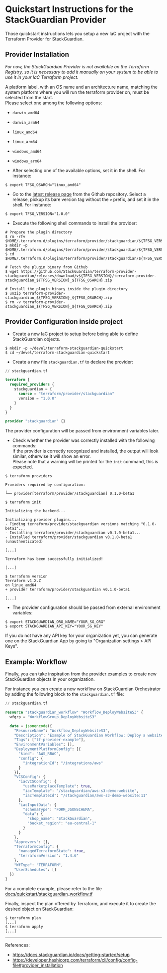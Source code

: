 # Quickstart Instructions for the StackGuardian Provider

Those quickstart instructions lets you setup a new IaC project with the Terraform Provider for StackGuardian.


## Provider Installation

_For now, the StackGuardian Provider is not available on the Terraform Registry,
so it is necessary to add it manually on your system to be able to use it in your IaC Terraform project._

A platform label, with an OS name and an architecture name, matching the system platform where you will run the terraform provider on, must be selected from the start. <br/>
Please select one among the following options:
- `darwin_amd64`
- `darwin_arm64`
- `linux_amd64`
- `linux_arm64`
- `windows_amd64`
- `windows_arm64`

- After selecting one of the available options, set it in the shell. For instance:
```console
$ export TFSG_OSARCH="linux_amd64"
```

- Go to the [latest release page](https://github.com/StackGuardian/terraform-provider-stackguardian/releases) from the Github repository.
Select a release, pickup its bare version tag without the `v` prefix, and set it in the shell. For instance:
```console
$ export TFSG_VERSION="1.0.0"
```

- Execute the following shell commands to install the provider:
```console
# Prepare the plugin directory
$ rm -rfv $HOME/.terraform.d/plugins/terraform/provider/stackguardian/${TFSG_VERSION}/${TFSG_OSARCH}
$ mkdir -p $HOME/.terraform.d/plugins/terraform/provider/stackguardian/${TFSG_VERSION}/${TFSG_OSARCH}
$ cd $HOME/.terraform.d/plugins/terraform/provider/stackguardian/${TFSG_VERSION}/${TFSG_OSARCH}

# Fetch the plugin binary from Github
$ wget https://github.com/StackGuardian/terraform-provider-stackguardian/releases/download/v${TFSG_VERSION}/terraform-provider-stackguardian_${TFSG_VERSION}_${TFSG_OSARCH}.zip

# Install the plugin binary inside the plugin directory
$ unzip terraform-provider-stackguardian_${TFSG_VERSION}_${TFSG_OSARCH}.zip
$ rm -v terraform-provider-stackguardian_${TFSG_VERSION}_${TFSG_OSARCH}.zip
```


## Provider Configuration inside project

- Create a new IaC project to setup before being able to define StackGuardian objects.
```console
$ mkdir -p ~/devel/terraform-stackguardian-quickstart
$ cd ~/devel/terraform-stackguardian-quickstart
```

- Create a new file `stackguardian.tf` to declare the provider:
```terraform
// stackguardian.tf

terraform {
  required_providers {
    stackguardian = {
      source = "terraform/provider/stackguardian"
      version = "1.0.0"
    }
  }
}

provider "stackguardian" {}
```
The provider configuration will be passed from environment variables later.

- Check whether the provider was correctly installed with the following commands: <br/>
If the provider is correctly recognized and installed, the output will look similar, otherwise it will show an error. <br/>
Please note that a warning will be printed for the `init` command, this is expected.
```console
$ terraform providers

Providers required by configuration:
.
└── provider[terraform/provider/stackguardian] 0.1.0-beta1

$ terraform init

Initializing the backend...

Initializing provider plugins...
- Finding terraform/provider/stackguardian versions matching "0.1.0-beta1"...
- Installing terraform/provider/stackguardian v0.1.0-beta1...
- Installed terraform/provider/stackguardian v0.1.0-beta1 (unauthenticated)

[...]

Terraform has been successfully initialized!

[...]

$ terraform version
Terraform v1.X.Z
on linux_amd64
+ provider terraform/provider/stackguardian v0.1.0-beta1

[...]
```

* The provider configuration should be passed from external environment variables:
```
$ export STACKGUARDIAN_ORG_NAME="YOUR_SG_ORG"
$ export STACKGUARDIAN_API_KEY="YOUR_SG_KEY"
```

If you do not have any API key for your organization yet, you can generate one on the StackGuardian App by going to "Organization settings > API Keys".


## Example: Workflow

Finally, you can take inspiration from the [provider examples](./../../examples) to create new StackGuardian objects in your organization.

For instance you can create a new workflow on StackGuardian Orchestrator by adding the following block to the `stackguardian.tf` file:

```terraform
// stackguardian.tf

resource "stackguardian_workflow" "Workflow_DeployWebsiteS3" {
  wfgrp = "WorkflowGroup_DeployWebsiteS3"

  data = jsonencode({
    "ResourceName": "Workflow_DeployWebsiteS3",
    "Description": "Example of StackGuardian Workflow: Deploy a website from AWS S3",
    "Tags": ["tf-provider-example"],
    "EnvironmentVariables": [],
    "DeploymentPlatformConfig": [{
      "kind": "AWS_RBAC",
      "config": {
        "integrationId": "/integrations/aws"
      }
    }],
    "VCSConfig": {
      "iacVCSConfig": {
        "useMarketplaceTemplate": true,
        "iacTemplate": "/stackguardian/aws-s3-demo-website",
        "iacTemplateId": "/stackguardian/aws-s3-demo-website:11"
      },
      "iacInputData": {
        "schemaType": "FORM_JSONSCHEMA",
        "data": {
          "shop_name": "StackGuardian",
          "bucket_region": "eu-central-1"
        }
      }
    },
    "Approvers": [],
    "TerraformConfig": {
      "managedTerraformState": true,
      "terraformVersion": "1.4.6"
    },
    "WfType": "TERRAFORM",
    "UserSchedules": []
  })
}
```

For a complete example, please refer to the file [docs/quickstart/stackguardian_workflow.tf](./stackguardian_workflow.tf)

Finally, inspect the plan offered by Terraform, and execute it to create the desired object on StackGuardian:
```console
$ terraform plan
[...]
$ terraform apply
[...]
```


---

References:
- https://docs.stackguardian.io/docs/getting-started/setup
- https://developer.hashicorp.com/terraform/cli/config/config-file#provider_installation

